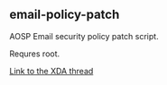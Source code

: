 ## email-policy-patch

AOSP Email security policy patch script.

Requres root.

[Link to the XDA thread](http://forum.xda-developers.com/showthread.php?p=14577188)

